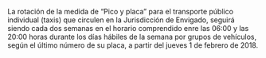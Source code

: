 La rotación de la medida de “Pico y placa” para el transporte público individual (taxis) que circulen en la Jurisdicción de Envigado, seguirá siendo cada dos semanas en el horario comprendido enre las 06:00 y las 20:00 horas durante los días hábiles de la semana por grupos de vehículos, según el último número de su placa, a partir del jueves 1 de febrero de 2018.
